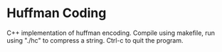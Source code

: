 # Huffman Coding 

C++ implementation of huffman encoding. Compile using makefile, run using "./hc" to compress a string. Ctrl-c to quit the program.  
